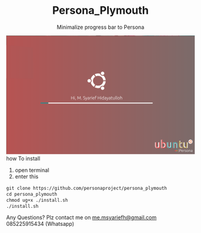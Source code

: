 <div align="center">
	<h1>Persona_Plymouth</h1>
	<p>Minimalize progress bar to Persona</p>
	<img src="preview_persona.png">
</div




how To install
1. open terminal
2. enter this
```
git clone https://github.com/personaproject/persona_plymouth
cd persona_plymouth
chmod ug+x ./install.sh
./install.sh
```
Any Questions?
Plz contact me on
me.msyariefh@gmail.com
085225915434 (Whatsapp)
